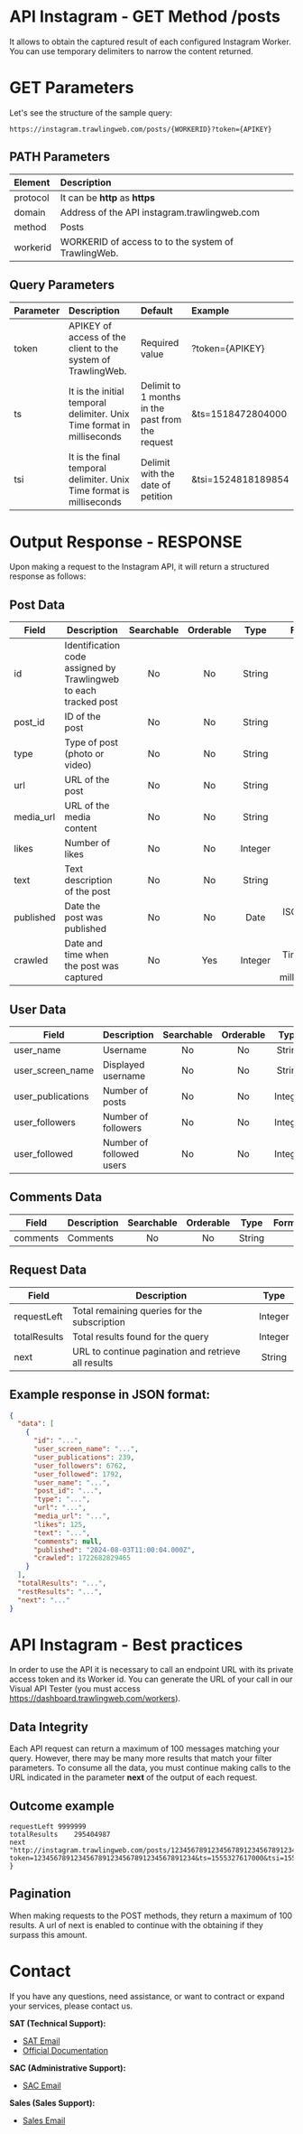 # API Instagram - GET Method /posts

It allows to obtain the captured result of each configured Instagram Worker.
You can use temporary delimiters to narrow the content returned.

# GET Parameters

Let's see the structure of the sample query:

```
https://instagram.trawlingweb.com/posts/{WORKERID}?token={APIKEY}
```

## PATH Parameters

| Element  | Description                                         |
| :------- | :-------------------------------------------------- |
| protocol | It can be **http** as **https**                     |
| domain   | Address of the API instagram.trawlingweb.com        |
| method   | Posts                                               |
| workerid | WORKERID of access to to the system of TrawlingWeb. |

## Query Parameters

| Parameter | Description                                                            | Default                                          | Example            |
| :-------- | :--------------------------------------------------------------------- | :----------------------------------------------- | :----------------- |
| token     | APIKEY of access of the client to the system of TrawlingWeb.           | Required value                                   | ?token={APIKEY}    |
| ts        | It is the initial temporal delimiter. Unix Time format in milliseconds | Delimit to 1 months in the past from the request | &ts=1518472804000  |
| tsi       | It is the final temporal delimiter. Unix Time format is milliseconds   | Delimit with the date of petition                | &tsi=1524818189854 |

# Output Response - RESPONSE

Upon making a request to the Instagram API, it will return a structured response as follows:

## Post Data

| Field     | Description                                                                 | Searchable | Orderable |  Type   |           Format           |
| --------- | --------------------------------------------------------------------------- | :--------: | :-------: | :-----: | :-------------------------: |
| id        | Identification code assigned by Trawlingweb to each tracked post            |     No     |     No    | String  |                             |
| post_id   | ID of the post                                                              |     No     |     No    | String  |                             |
| type      | Type of post (photo or video)                                               |     No     |     No    | String  |                             |
| url       | URL of the post                                                             |     No     |     No    | String  |                             |
| media_url | URL of the media content                                                    |     No     |     No    | String  |                             |
| likes     | Number of likes                                                             |     No     |     No    | Integer |                             |
| text      | Text description of the post                                                |     No     |     No    | String  |                             |
| published | Date the post was published                                                 |     No     |     No    |  Date   |        ISO 8601-UTC         |
| crawled   | Date and time when the post was captured                                    |     No     |    Yes    | Integer | UNIX Timestamp in milliseconds |

## User Data

| Field             | Description                | Searchable | Orderable |  Type   | Format  |
| ----------------- | -------------------------- | :--------: | :-------: | :-----: | :-----: |
| user_name         | Username                   |     No     |     No    | String  |         |
| user_screen_name  | Displayed username         |     No     |     No    | String  |         |
| user_publications | Number of posts            |     No     |     No    | Integer |         |
| user_followers    | Number of followers        |     No     |     No    | Integer |         |
| user_followed     | Number of followed users   |     No     |     No    | Integer |         |

## Comments Data

| Field    | Description | Searchable | Orderable |  Type   | Format  |
| -------- | ----------- | :--------: | :-------: | :-----: | :-----: |
| comments | Comments    |     No     |     No    | String  |         |

## Request Data

| Field        | Description                                                             |  Type   |
| ------------ | ----------------------------------------------------------------------- | :-----: |
| requestLeft  | Total remaining queries for the subscription                            | Integer |
| totalResults | Total results found for the query                                       | Integer |
| next         | URL to continue pagination and retrieve all results                     | String  |

## Example response in JSON format:

```json
{
  "data": [
    {
      "id": "...",
      "user_screen_name": "...",
      "user_publications": 239,
      "user_followers": 6762,
      "user_followed": 1792,
      "user_name": "...",
      "post_id": "...",
      "type": "...",
      "url": "...",
      "media_url": "...",
      "likes": 125,
      "text": "...",
      "comments": null,
      "published": "2024-08-03T11:00:04.000Z",
      "crawled": 1722682829465
    }
  ],
  "totalResults": "...",
  "restResults": "...",
  "next": "..."
}

```

# API Instagram - Best practices

In order to use the API it is necessary to call an endpoint URL with its private access token and its Worker id.
You can generate the URL of your call in our Visual API Tester (you must access https://dashboard.trawlingweb.com/workers).

## Data Integrity

Each API request can return a maximum of 100 messages matching your query. However, there may be many more results that match your filter parameters. To consume all the data, you must continue making calls to the URL indicated in the parameter **next** of the output of each request.

## Outcome example

```
requestLeft	9999999
totalResults	295404987
next	"http://instagram.trawlingweb.com/posts/1234567891234567891234567891234567.123456789?token=1234567891234567891234567891234567891234&ts=1555327617000&tsi=1554076800000"
}
```

## Pagination

When making requests to the POST methods, they return a maximum of 100 results. A url of next is enabled to continue with the obtaining if they surpass this amount.

# Contact

If you have any questions, need assistance, or want to contract or expand your services, please contact us.

**SAT (Technical Support):**
* [SAT Email](mailto:support@trawlingweb.com)
* [Official Documentation](https://docs.trawlingweb.com)

**SAC (Administrative Support):**
* [SAC Email](mailto:gestion@trawlingweb.com)

**Sales (Sales Support):**
* [Sales Email](mailto:sales@trawlingweb.com)

